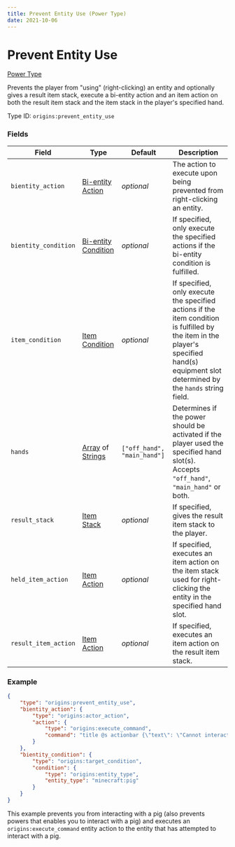 ```yaml
---
title: Prevent Entity Use (Power Type)
date: 2021-10-06
---
```


# Prevent Entity Use

[Power Type](../power_types.md)

Prevents the player from "using" (right-clicking) an entity and optionally gives a result item stack, execute a bi-entity action and an item action on both the result item stack and the item stack in the player's specified hand.

Type ID: `origins:prevent_entity_use`

### Fields

Field | Type | Default | Description
------|------|---------|-------------
`bientity_action` | [Bi-entity Action](../bientity_actions.md) | _optional_ | The action to execute upon being prevented from right-clicking an entity.
`bientity_condition` | [Bi-entity Condition](../bientity_conditions.md) | _optional_ | If specified, only execute the specified actions if the bi-entity condition is fulfilled.
`item_condition` | [Item Condition](../item_conditions.md) | _optional_ | If specified, only execute the specified actions if the item condition is fulfilled by the item in the player's specified hand(s) equipment slot determined by the `hands` string field.
`hands` | [Array](../data_types/array.md) of [Strings](../data_types/string.md) | `["off_hand", "main_hand"]` | Determines if the power should be activated if the player used the specified hand slot(s). Accepts `"off_hand"`, `"main_hand"` or both.
`result_stack` | [Item Stack](../data_types/item_stack.md) | _optional_ | If specified, gives the result item stack to the player.
`held_item_action` | [Item Action](../item_actions.md) | _optional_ | If specified, executes an item action on the item stack used for right-clicking the entity in the specified hand slot.
`result_item_action` | [Item Action](../item_actions.md) | _optional_ | If specified, executes an item action on the result item stack.

### Example
```json
{
    "type": "origins:prevent_entity_use",
    "bientity_action": {
        "type": "origins:actor_action",
        "action": {
            "type": "origins:execute_command",
            "command": "title @s actionbar {\"text\": \"Cannot interact with pigs!\", \"color\": \"red\"}"
        }
    },
    "bientity_condition": {
        "type": "origins:target_condition",
        "condition": {
            "type": "origins:entity_type",
            "entity_type": "minecraft:pig"
        }
    }
}
```
This example prevents you from interacting with a pig (also prevents powers that enables you to interact with a pig) and executes an `origins:execute_command` entity action to the entity that has attempted to interact with a pig.